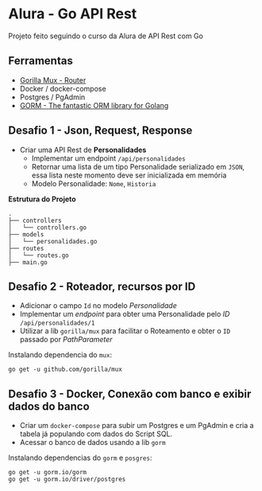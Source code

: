 # Alura - Go API Rest

Projeto feito seguindo o curso da Alura de API Rest com Go

## Ferramentas

- [Gorilla Mux - Router](https://github.com/gorilla/mux)
- Docker / docker-compose
- Postgres / PgAdmin
- [GORM - The fantastic ORM library for Golang](https://gorm.io/)


## Desafio 1 - Json, Request, Response

- Criar uma API Rest de **Personalidades**
  - Implementar um endpoint `/api/personalidades`
  - Retornar uma lista de um tipo Personalidade serializado em `JSON`, essa lista neste momento deve ser inicializada em memória
  - Modelo Personalidade: `Nome`, `Historia`

**Estrutura do Projeto**
```
.
├── controllers
│   └── controllers.go
├── models
│   └── personalidades.go
├── routes
│   └── routes.go
├── main.go    
```

## Desafio 2 - Roteador, recursos por ID

- Adicionar o campo `Id` no modelo *Personalidade* 
- Implementar um *endpoint* para obter uma Personalidade pelo *ID* `/api/personalidades/1`
- Utilizar a lib `gorilla/mux` para facilitar o Roteamento e obter o `ID` passado por *PathParameter*

Instalando dependencia do `mux`:
```
go get -u github.com/gorilla/mux
```

## Desafio 3 - Docker, Conexão com banco e exibir dados do banco

- Criar um `docker-compose` para subir um Postgres e um PgAdmin e cria a tabela já populando com dados do Script SQL.
- Acessar o banco de dados usando a lib `gorm`

Instalando dependencias do `gorm` e `posgres`:
```
go get -u gorm.io/gorm
go get -u gorm.io/driver/postgres
```
